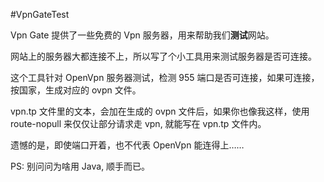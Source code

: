#VpnGateTest

Vpn Gate 提供了一些免费的 Vpn 服务器，用来帮助我们**测试**网站。

网站上的服务器大都连接不上，所以写了个小工具用来测试服务器是否可连接。

这个工具针对 OpenVpn 服务器测试，检测 955 端口是否可连接，如果可连接，按国家，生成对应的 ovpn 文件。

vpn.tp 文件里的文本，会加在生成的 ovpn 文件后，如果你也像我这样，使用 route-nopull 来仅仅让部分请求走 vpn, 就能写在 vpn.tp 文件内。

遗憾的是，即使端口开着，也不代表 OpenVpn 能连得上……

PS: 别问问为啥用 Java, 顺手而已。
